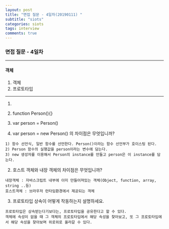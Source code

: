 ```yaml
---
layout: post
title: "면접 질문 - 4일차(20190111) "
subtitle: "siots"
categories: siots
tags: interview
comments: true
---
```


### 면접 질문 - 4일차

---

#### 객체

1. 객체
1. 프로토타입

---

1.

1. function Person(){}
2. var person = Person()
3. var person = new Person() 의 차이점은 무엇입니까?

```
1) 함수 선언식, 일반 함수를 선언한다. Person()이라는 함수 선언부가 호이스팅 된다.
2) Person 함수의 실행값을 person이라는 변수에 담는다.
3) new 생성자를 이용해서 Person의 instance를 만들고 person은 이 instance를 담는다.
```

2. 호스트 객체와 내장 객체의 차이점은 무엇입니까?

```
내장객체 : 자바스크립트 내부에 이미 만들어져있는 객체(Object, function, array, string ..등)
호스트객체 : 브라우저 런타임환경에서 제공되는 객체
```

3. 프로토타입 상속이 어떻게 작동하는지 설명하세요.

```
프로토타입은 상속받는다기보다는, 프로토타입을 공유한다고 할 수 있다.
객체에 속성이 없을 때 그 객체의 프로토타입에서 해당 속성을 찾아보고, 또 그 프로토타입에서 해당 속성을 찾아보며 위로위로 올라갈 수 있다.
```
